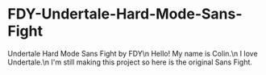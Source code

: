 # FDY-Undertale-Hard-Mode-Sans-Fight
Undertale Hard Mode Sans Fight by FDY\n
Hello! My name is Colin.\n
I love Undertale.\n
I'm still making this project so here is the original Sans Fight.
